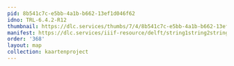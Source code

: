 ```yaml
---
pid: 8b541c7c-e5bb-4a1b-b662-13ef1d046f62
idno: TRL-6.4.2-R12
thumbnail: https://dlc.services/thumbs/7/4/8b541c7c-e5bb-4a1b-b662-13ef1d046f62/full/400,339/0/default.jpg
manifest: https://dlc.services/iiif-resource/delft/string1string2string3/kaartenproject-2007/TRL-6.4.2-R12
order: '368'
layout: map
collection: kaartenproject
---
```

